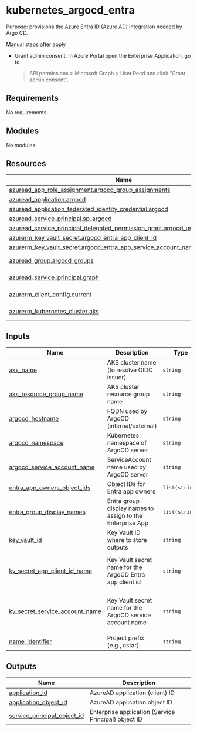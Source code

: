 # kubernetes_argocd_entra

Purpose: provisions the Azure Entra ID (Azure AD) integration needed by Argo CD.

Manual steps after apply

- Grant admin consent: in Azure Portal open the Enterprise Application, go to
  > API permissions > Microsoft Graph > User.Read and click “Grant admin consent”.

<!-- markdownlint-disable -->
<!-- BEGIN_TF_DOCS -->
## Requirements

No requirements.

## Modules

No modules.

## Resources

| Name | Type |
|------|------|
| [azuread_app_role_assignment.argocd_group_assignments](https://registry.terraform.io/providers/hashicorp/azuread/latest/docs/resources/app_role_assignment) | resource |
| [azuread_application.argocd](https://registry.terraform.io/providers/hashicorp/azuread/latest/docs/resources/application) | resource |
| [azuread_application_federated_identity_credential.argocd](https://registry.terraform.io/providers/hashicorp/azuread/latest/docs/resources/application_federated_identity_credential) | resource |
| [azuread_service_principal.sp_argocd](https://registry.terraform.io/providers/hashicorp/azuread/latest/docs/resources/service_principal) | resource |
| [azuread_service_principal_delegated_permission_grant.argocd_user_read_consent](https://registry.terraform.io/providers/hashicorp/azuread/latest/docs/resources/service_principal_delegated_permission_grant) | resource |
| [azurerm_key_vault_secret.argocd_entra_app_client_id](https://registry.terraform.io/providers/hashicorp/azurerm/latest/docs/resources/key_vault_secret) | resource |
| [azurerm_key_vault_secret.argocd_entra_app_service_account_name](https://registry.terraform.io/providers/hashicorp/azurerm/latest/docs/resources/key_vault_secret) | resource |
| [azuread_group.argocd_groups](https://registry.terraform.io/providers/hashicorp/azuread/latest/docs/data-sources/group) | data source |
| [azuread_service_principal.graph](https://registry.terraform.io/providers/hashicorp/azuread/latest/docs/data-sources/service_principal) | data source |
| [azurerm_client_config.current](https://registry.terraform.io/providers/hashicorp/azurerm/latest/docs/data-sources/client_config) | data source |
| [azurerm_kubernetes_cluster.aks](https://registry.terraform.io/providers/hashicorp/azurerm/latest/docs/data-sources/kubernetes_cluster) | data source |

## Inputs

| Name | Description | Type | Default | Required |
|------|-------------|------|---------|:--------:|
| <a name="input_aks_name"></a> [aks\_name](#input\_aks\_name) | AKS cluster name (to resolve OIDC issuer) | `string` | n/a | yes |
| <a name="input_aks_resource_group_name"></a> [aks\_resource\_group\_name](#input\_aks\_resource\_group\_name) | AKS cluster resource group name | `string` | n/a | yes |
| <a name="input_argocd_hostname"></a> [argocd\_hostname](#input\_argocd\_hostname) | FQDN used by ArgoCD (internal/external) | `string` | n/a | yes |
| <a name="input_argocd_namespace"></a> [argocd\_namespace](#input\_argocd\_namespace) | Kubernetes namespace of ArgoCD server | `string` | `"argocd"` | no |
| <a name="input_argocd_service_account_name"></a> [argocd\_service\_account\_name](#input\_argocd\_service\_account\_name) | ServiceAccount name used by ArgoCD server | `string` | `"argocd-server"` | no |
| <a name="input_entra_app_owners_object_ids"></a> [entra\_app\_owners\_object\_ids](#input\_entra\_app\_owners\_object\_ids) | Object IDs for Entra app owners | `list(string)` | n/a | yes |
| <a name="input_entra_group_display_names"></a> [entra\_group\_display\_names](#input\_entra\_group\_display\_names) | Entra group display names to assign to the Enterprise App | `list(string)` | `[]` | no |
| <a name="input_key_vault_id"></a> [key\_vault\_id](#input\_key\_vault\_id) | Key Vault ID where to store outputs | `string` | n/a | yes |
| <a name="input_kv_secret_app_client_id_name"></a> [kv\_secret\_app\_client\_id\_name](#input\_kv\_secret\_app\_client\_id\_name) | Key Vault secret name for the ArgoCD Entra app client id | `string` | `"argocd-entra-app-workload-client-id"` | no |
| <a name="input_kv_secret_service_account_name"></a> [kv\_secret\_service\_account\_name](#input\_kv\_secret\_service\_account\_name) | Key Vault secret name for the ArgoCD service account name | `string` | `"argocd-entra-app-workload-service-account-name"` | no |
| <a name="input_name_identifier"></a> [name\_identifier](#input\_name\_identifier) | Project prefix (e.g., cstar) | `string` | n/a | yes |

## Outputs

| Name | Description |
|------|-------------|
| <a name="output_application_id"></a> [application\_id](#output\_application\_id) | AzureAD application (client) ID |
| <a name="output_application_object_id"></a> [application\_object\_id](#output\_application\_object\_id) | AzureAD application object ID |
| <a name="output_service_principal_object_id"></a> [service\_principal\_object\_id](#output\_service\_principal\_object\_id) | Enterprise application (Service Principal) object ID |
<!-- END_TF_DOCS -->

